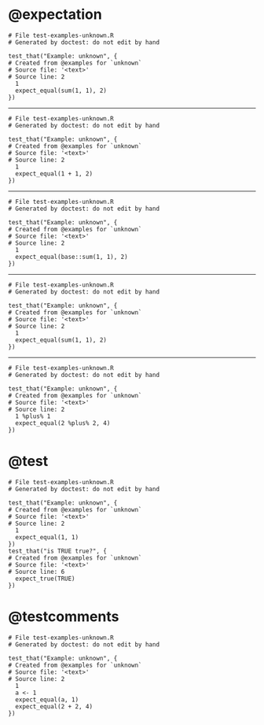 # @expectation

    
    # File test-examples-unknown.R
    # Generated by doctest: do not edit by hand
    
    test_that("Example: unknown", {
    # Created from @examples for `unknown`
    # Source file: '<text>'
    # Source line: 2
      1
      expect_equal(sum(1, 1), 2)
    })

---

    
    # File test-examples-unknown.R
    # Generated by doctest: do not edit by hand
    
    test_that("Example: unknown", {
    # Created from @examples for `unknown`
    # Source file: '<text>'
    # Source line: 2
      1
      expect_equal(1 + 1, 2)
    })

---

    
    # File test-examples-unknown.R
    # Generated by doctest: do not edit by hand
    
    test_that("Example: unknown", {
    # Created from @examples for `unknown`
    # Source file: '<text>'
    # Source line: 2
      1
      expect_equal(base::sum(1, 1), 2)
    })

---

    
    # File test-examples-unknown.R
    # Generated by doctest: do not edit by hand
    
    test_that("Example: unknown", {
    # Created from @examples for `unknown`
    # Source file: '<text>'
    # Source line: 2
      1
      expect_equal(sum(1, 1), 2)
    })

---

    
    # File test-examples-unknown.R
    # Generated by doctest: do not edit by hand
    
    test_that("Example: unknown", {
    # Created from @examples for `unknown`
    # Source file: '<text>'
    # Source line: 2
      1 %plus% 1
      expect_equal(2 %plus% 2, 4)
    })

# @test

    
    # File test-examples-unknown.R
    # Generated by doctest: do not edit by hand
    
    test_that("Example: unknown", {
    # Created from @examples for `unknown`
    # Source file: '<text>'
    # Source line: 2
      1
      expect_equal(1, 1)
    })
    test_that("is TRUE true?", {
    # Created from @examples for `unknown`
    # Source file: '<text>'
    # Source line: 6
      expect_true(TRUE)
    })

# @testcomments

    
    # File test-examples-unknown.R
    # Generated by doctest: do not edit by hand
    
    test_that("Example: unknown", {
    # Created from @examples for `unknown`
    # Source file: '<text>'
    # Source line: 2
      1
      a <- 1
      expect_equal(a, 1)
      expect_equal(2 + 2, 4)
    })

